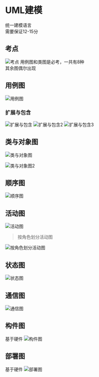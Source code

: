 # UML建模
统一建模语言  
需要保证12-15分

## 考点
![考点](https://raw.githubusercontent.com/programmerIm/MyPictures/main/images/20220408000215.png)
用例图和类图是必考，一共有8种  
其余图偶尔出现  

## 用例图
![用例图](https://raw.githubusercontent.com/programmerIm/MyPictures/main/images/20220408000347.png)  

### 扩展与包含
![扩展与包含](https://raw.githubusercontent.com/programmerIm/MyPictures/main/images/20220408000554.png)
![扩展与包含2](https://raw.githubusercontent.com/programmerIm/MyPictures/main/images/20220408000716.png)
![扩展与包含3](https://raw.githubusercontent.com/programmerIm/MyPictures/main/images/20220408001112.png)

## 类与对象图
![类与对象图](https://raw.githubusercontent.com/programmerIm/MyPictures/main/images/20220409104721.png)

![类与对象图2](https://raw.githubusercontent.com/programmerIm/MyPictures/main/images/20220409104817.png)

## 顺序图
![顺序图](https://raw.githubusercontent.com/programmerIm/MyPictures/main/images/20220409105045.png)

## 活动图
![活动图](https://raw.githubusercontent.com/programmerIm/MyPictures/main/images/20220409105208.png)

> 按角色划分活动图   

![按角色划分活动图](https://raw.githubusercontent.com/programmerIm/MyPictures/main/images/20220409105331.png)

## 状态图
![状态图](https://raw.githubusercontent.com/programmerIm/MyPictures/main/images/20220409105649.png)  

## 通信图
![通信图](https://raw.githubusercontent.com/programmerIm/MyPictures/main/images/20220409105828.png)

## 构件图
基于硬件
![构件图](https://raw.githubusercontent.com/programmerIm/MyPictures/main/images/20220409105927.png)

## 部署图
基于硬件
![部署图](https://raw.githubusercontent.com/programmerIm/MyPictures/main/images/20220409110010.png)
